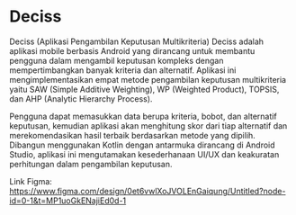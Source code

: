 # Deciss
Deciss (Aplikasi Pengambilan Keputusan Multikriteria)
Deciss adalah aplikasi mobile berbasis Android yang dirancang untuk membantu pengguna dalam mengambil keputusan kompleks dengan mempertimbangkan banyak kriteria dan alternatif. Aplikasi ini mengimplementasikan empat metode pengambilan keputusan multikriteria yaitu SAW (Simple Additive Weighting), WP (Weighted Product), TOPSIS, dan AHP (Analytic Hierarchy Process).

Pengguna dapat memasukkan data berupa kriteria, bobot, dan alternatif keputusan, kemudian aplikasi akan menghitung skor dari tiap alternatif dan merekomendasikan hasil terbaik berdasarkan metode yang dipilih. Dibangun menggunakan Kotlin dengan antarmuka dirancang di Android Studio, aplikasi ini mengutamakan kesederhanaan UI/UX dan keakuratan perhitungan dalam pengambilan keputusan.

Link Figma: https://www.figma.com/design/0et6vwlXoJVOLEnGaiqung/Untitled?node-id=0-1&t=MP1uoGkENajiEd0d-1
